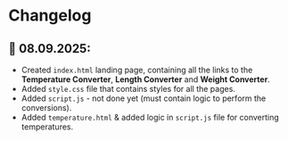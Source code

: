 # Changelog

## 📆 08.09.2025:
* Created `index.html` landing page, containing all the links to the **Temperature Converter**, **Length Converter** and **Weight Converter**.
* Added `style.css` file that contains styles for all the pages.
* Added `script.js` - not done yet (must contain logic to perform the conversions).
* Added `temperature.html` & added logic in `script.js` file for converting temperatures.
